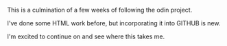 This is a culmination of a few weeks of following the odin project.  

I've done some HTML work before, but incorporating it into GITHUB is new.

I'm excited to continue on and see where this takes me.